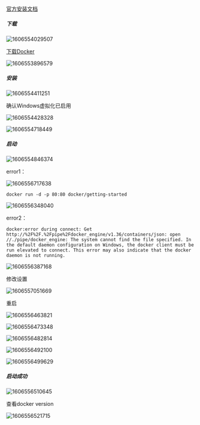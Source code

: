 [官方安装文档](https://docs.docker.com/docker-for-windows/install/)

##### 下载

![1606554029507](images/1606554029507.png)



[下载Docker](https://hub.docker.com/editions/community/docker-ce-desktop-windows/?tab=resources)

![1606553896579](images/1606553896579.png)



##### 安装

![1606554411251](images/1606554411251.png)

确认Windows虚拟化已启用

![1606554428328](images/1606554428328.png)



![1606554718449](images/1606554718449.png)



##### 启动

![1606554846374](images/1606554846374.png)

error1：

![1606556717638](images/1606556717638.png)



```shell
docker run -d -p 80:80 docker/getting-started
```

![1606556348040](images/1606556348040.png)

error2：

```shell
docker:error during connect: Get http://%2F%2F.%2Fpipe%2Fdocker_engine/v1.36/containers/json: open //./pipe/docker_engine: The system cannot find the file specified. In the default daemon configuration on Windows, the docker client must be run elevated to connect. This error may also indicate that the docker daemon is not running.
```

![1606556387168](images/1606556387168.png)

修改设置

![1606557051669](images/1606557051669.png)

重启

![1606556463821](images/1606556463821.png)



![1606556473348](images/1606556473348.png)



![1606556482814](images/1606556482814.png)



![1606556492100](images/1606556492100.png)



![1606556499629](images/1606556499629.png)

##### 启动成功

![1606556510645](images/1606556510645.png)

查看docker version

![1606556521715](images/1606556521715.png)





















































